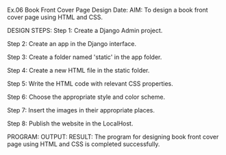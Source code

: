 Ex.06 Book Front Cover Page Design
Date:
AIM:
To design a book front cover page using HTML and CSS.

DESIGN STEPS:
Step 1:
Create a Django Admin project.

Step 2:
Create an app in the Django interface.

Step 3:
Create a folder named 'static' in the app folder.

Step 4:
Create a new HTML file in the static folder.

Step 5:
Write the HTML code with relevant CSS properties.

Step 6:
Choose the appropriate style and color scheme.

Step 7:
Insert the images in their appropriate places.

Step 8:
Publish the website in the LocalHost.

PROGRAM:
OUTPUT:
RESULT:
The program for designing book front cover page using HTML and CSS is completed successfully.
